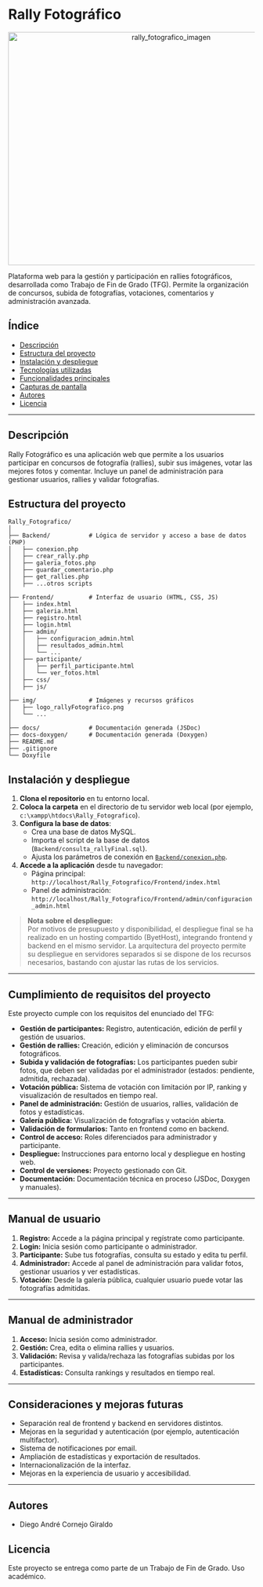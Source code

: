 # Rally Fotográfico

<div align="center">
  <img width="650" height="475" alt="rally_fotografico_imagen" src="https://github.com/user-attachments/assets/4633d807-d423-4525-8c09-8e7023989ba4" />
</div>

Plataforma web para la gestión y participación en rallies fotográficos, desarrollada como Trabajo de Fin de Grado (TFG). Permite la organización de concursos, subida de fotografías, votaciones, comentarios y administración avanzada.

## Índice

- [Descripción](#descripción)
- [Estructura del proyecto](#estructura-del-proyecto)
- [Instalación y despliegue](#instalación-y-despliegue)
- [Tecnologías utilizadas](#tecnologías-utilizadas)
- [Funcionalidades principales](#funcionalidades-principales)
- [Capturas de pantalla](#capturas-de-pantalla)
- [Autores](#autores)
- [Licencia](#licencia)

---

## Descripción

Rally Fotográfico es una aplicación web que permite a los usuarios participar en concursos de fotografía (rallies), subir sus imágenes, votar las mejores fotos y comentar. Incluye un panel de administración para gestionar usuarios, rallies y validar fotografías.

## Estructura del proyecto

```
Rally_Fotografico/
│
├── Backend/           # Lógica de servidor y acceso a base de datos (PHP)
│   ├── conexion.php
│   ├── crear_rally.php
│   ├── galeria_fotos.php
│   ├── guardar_comentario.php
│   ├── get_rallies.php
│   ├── ...otros scripts
│
├── Frontend/          # Interfaz de usuario (HTML, CSS, JS)
│   ├── index.html
│   ├── galeria.html
│   ├── registro.html
│   ├── login.html
│   ├── admin/
│   │   ├── configuracion_admin.html
│   │   ├── resultados_admin.html
│   │   └── ...
│   ├── participante/
│   │   ├── perfil_participante.html
│   │   └── ver_fotos.html
│   ├── css/
│   ├── js/
│
├── img/               # Imágenes y recursos gráficos
│   ├── logo_rallyFotografico.png
│   └── ...
│
├── docs/              # Documentación generada (JSDoc)
├── docs-doxygen/      # Documentación generada (Doxygen)
├── README.md
├── .gitignore
└── Doxyfile
```

## Instalación y despliegue

1. **Clona el repositorio** en tu entorno local.
2. **Coloca la carpeta** en el directorio de tu servidor web local (por ejemplo, `c:\xampp\htdocs\Rally_Fotografico`).
3. **Configura la base de datos**:
   - Crea una base de datos MySQL.
   - Importa el script de la base de datos (`Backend/consulta_rallyFinal.sql`).
   - Ajusta los parámetros de conexión en [`Backend/conexion.php`](Backend/conexion.php).
4. **Accede a la aplicación** desde tu navegador:
   - Página principal: `http://localhost/Rally_Fotografico/Frontend/index.html`
   - Panel de administración: `http://localhost/Rally_Fotografico/Frontend/admin/configuracion_admin.html`

> **Nota sobre el despliegue:**  
> Por motivos de presupuesto y disponibilidad, el despliegue final se ha realizado en un hosting compartido (ByetHost), integrando frontend y backend en el mismo servidor. La arquitectura del proyecto permite su despliegue en servidores separados si se dispone de los recursos necesarios, bastando con ajustar las rutas de los servicios.

---

## Cumplimiento de requisitos del proyecto

Este proyecto cumple con los requisitos del enunciado del TFG:

- **Gestión de participantes:** Registro, autenticación, edición de perfil y gestión de usuarios.
- **Gestión de rallies:** Creación, edición y eliminación de concursos fotográficos.
- **Subida y validación de fotografías:** Los participantes pueden subir fotos, que deben ser validadas por el administrador (estados: pendiente, admitida, rechazada).
- **Votación pública:** Sistema de votación con limitación por IP, ranking y visualización de resultados en tiempo real.
- **Panel de administración:** Gestión de usuarios, rallies, validación de fotos y estadísticas.
- **Galería pública:** Visualización de fotografías y votación abierta.
- **Validación de formularios:** Tanto en frontend como en backend.
- **Control de acceso:** Roles diferenciados para administrador y participante.
- **Despliegue:** Instrucciones para entorno local y despliegue en hosting web.
- **Control de versiones:** Proyecto gestionado con Git.
- **Documentación:** Documentación técnica en proceso (JSDoc, Doxygen y manuales).

---

## Manual de usuario

1. **Registro:** Accede a la página principal y regístrate como participante.
2. **Login:** Inicia sesión como participante o administrador.
3. **Participante:** Sube tus fotografías, consulta su estado y edita tu perfil.
4. **Administrador:** Accede al panel de administración para validar fotos, gestionar usuarios y ver estadísticas.
5. **Votación:** Desde la galería pública, cualquier usuario puede votar las fotografías admitidas.

---

## Manual de administrador

1. **Acceso:** Inicia sesión como administrador.
2. **Gestión:** Crea, edita o elimina rallies y usuarios.
3. **Validación:** Revisa y valida/rechaza las fotografías subidas por los participantes.
4. **Estadísticas:** Consulta rankings y resultados en tiempo real.

---

## Consideraciones y mejoras futuras

- Separación real de frontend y backend en servidores distintos.
- Mejoras en la seguridad y autenticación (por ejemplo, autenticación multifactor).
- Sistema de notificaciones por email.
- Ampliación de estadísticas y exportación de resultados.
- Internacionalización de la interfaz.
- Mejoras en la experiencia de usuario y accesibilidad.

---

## Autores

- Diego André Cornejo Giraldo

## Licencia

Este proyecto se entrega como parte de un Trabajo de Fin de Grado. Uso académico.
